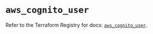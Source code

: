 # `aws_cognito_user`

Refer to the Terraform Registry for docs: [`aws_cognito_user`](https://registry.terraform.io/providers/hashicorp/aws/5.36.0/docs/resources/cognito_user).
